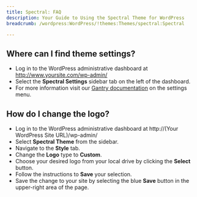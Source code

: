 ```yaml
---
title: Spectral: FAQ
description: Your Guide to Using the Spectral Theme for WordPress
breadcrumb: /wordpress:WordPress/!themes:Themes/spectral:Spectral

---
```


Where can I find theme settings?
-----
* Log in to the WordPress administrative dashboard at http://www.yoursite.com/wp-admin/
* Select the **Spectral Settings** sidebar tab on the left of the dashboard.
* For more information visit our [Gantry documentation](http://docs.gantry.org/gantry4/configure) on the settings menu.

How do I change the logo?
-----

* Log in to the WordPress administrative dashboard at http://(Your WordPress Site URL)/wp-admin/
* Select **Spectral Theme** from the sidebar.
* Navigate to the **Style** tab.
* Change the **Logo** type to **Custom**.
* Choose your desired logo from your local drive by clicking the **Select** button.
* Follow the instructions to **Save** your selection.
* Save the change to your site by selecting the blue **Save** button in the upper-right area of the page.

[gantry]: http://docs.gantry.org/gantry4/configure